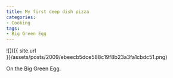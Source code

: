 ```yaml
---
title: My first deep dish pizza
categories:
- Cooking
tags:
- Big Green Egg
---
```


![]({{ site.url }}/assets/posts/2009/ebeecb5dce588c19f8b23a3fa1cbdc51.png)
  



On the Big Green Egg.
